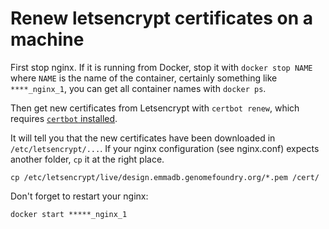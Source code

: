 # Renew letsencrypt certificates on a machine

First stop nginx. If it is running from Docker, stop it with
``docker stop NAME`` where ``NAME`` is the name of the container,
certainly something like ``****_nginx_1``, you can get all container
names with ``docker ps``.

Then get new certificates from Letsencrypt with ``certbot renew``, which
requires [``certbot`` installed](https://certbot.eff.org/lets-encrypt/ubuntuxenial-nginx).

It will tell you that the new certificates have been downloaded in
``/etc/letsencrypt/...``. If your nginx configuration (see nginx.conf) expects
another folder, ``cp`` it at the right place.

```
cp /etc/letsencrypt/live/design.emmadb.genomefoundry.org/*.pem /cert/
```

Don't forget to restart your nginx:

```docker start *****_nginx_1```




